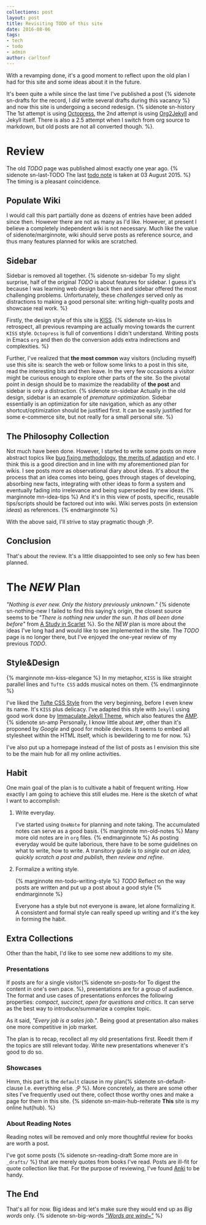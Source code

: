 ```yaml
---
collections: post
layout: post
title: Revisiting TODO of this site
date: 2016-08-06
tags:
- tech
- todo
- admin
author: carltonf
---
```


With a revamping done, it's a good moment to reflect upon the old plan I had for
this site and some ideas about it in the future.

It's been quite a while since the last time I've published a post {% sidenote
sn-drafts for the record, I *did* write several drafts during this vacancy %}
and now this site is undergoing a second redesign. {% sidenote sn-history The
1st attempt is using [Octopress](http://octopress.org/), the 2nd attempt is
using [Org2Jekyll](https://github.com/ardumont/org2jekyll) and Jekyll itself.
There is also a 2.5 attempt when I switch from org source to markdown, but old
posts are not all converted though. %}.


# Review

The old *TODO* page was published almost exactly one year ago. {% sidenote sn-last-TODO The
last [todo note](http://carltonf.github.io/post/old-todo-page) is taken at 03
August 2015. %} The timing is a pleasant coincidence.


## Populate Wiki

I would call this part partially done as dozens of entries have been added since
then. However there are not as many as I'd like. However, at present I believe
a completely independent wiki is not necessary. Much like the value of
sidenote/marginnote, wiki should serve posts as reference source, and thus many
features planned for wikis are scratched.


## Sidebar

Sidebar is removed all together. {% sidenote sn-sidebar To my slight
surprise, half of the original *TODO* is about features for sidebar. I guess
it's because I was learning web design back then and sidebar offered the most
challenging problems. Unfortunately, these *challenges* served only as
distractions to making a good personal site: writing high-quality posts and
showcase real work. %}

Firstly, the design style of this site is [KISS](https://en.wikipedia.org/wiki/KISS_principle). 
{% sidenote sn-kiss 
In retrospect, all previous revamping are actually moving towards the current
`KISS` style. `Octopress` is full of conventions I didn't understand. Writing
posts in Emacs `org` and then do the conversion adds extra indirections and
complexities.
%}

Further, I've realized that **the most common** way visitors (including myself)
use this site is: search the web or follow some links to a post in this site,
read the interesting bits and then leave. In the very few occasions a visitor
might be curious enough to explore other parts of the site. So the pivotal point
in design should be to maximize the readability of **the post** and sidebar is
only a distraction. {% sidenote sn-sidebar Actually in the old design, sidebar
is an example of *premature optimization*. Sidebar essentially is an
optimization for site navigation, which as any other shortcut/optimization
should be justified first. It can be easily justified for some e-commerce site,
but not really for a small personal site. %}


## The Philosophy Collection

Not much have been done. However, I started to write some posts on more
abstract topics like [bug fixing
methodology](http://carltonf.github.io/post/a-workflow-for-bug-fixing), [the
merits of adaption](http://carltonf.github.io/post/adapt-vs-configure) and etc.
I think this is a good direction and in line with my aforementioned plan for
wikis. I see posts more as observational diary about ideas. It's about the
process that an idea comes into being, goes through stages of developing,
absorbing new facts, integrating with other ideas to form a system and
eventually fading into irrelevance and being superseded by new ideas. 
{% marginnote mn-idea-tips %} And it's in this view of posts, specific, reusable
tips/scripts should be factored out into wiki. Wiki serves posts (in extension
*ideas*) as references. {% endmarginnote %}

With the above said, I'll strive to stay pragmatic though ;P.


## Conclusion

That's about the review. It's a little disappointed to see only so few has been
planned.


# The *NEW* Plan

*"Nothing is ever new. Only the history previously unknown."* {%
sidenote sn-nothing-new I failed to find this saying's origin, the
closest source seems to be *"There is nothing new under the sun. It has all
been done before"* from [A Study in
Scarlet](https://en.wikipedia.org/wiki/A_Study_in_Scarlet) %}. So the *NEW*
plan is more about the ideas I've long had and would like to see implemented in
the site. The *TODO* page is no longer there, but I've enjoyed the one-year
review of my previous *TODO*.

## Style&Design

{% marginnote mn-kiss-elegance %} In my metaphor, `KISS` is like straight parallel
lines and `Tufte CSS` adds musical notes on them. {% endmarginnote %}

I've liked the [Tufte CSS Style](https://edwardtufte.github.io/tufte-css/) from
the very beginning, before I even knew its name. It's `KISS` plus delicacy. I've
adapted this style with `Jekyll` using good work done by
[Immaculate Jekyll Theme](https://cdn.ampproject.org/c/siawyoung.com/immaculate/),
which also features the
[AMP](https://www.ampproject.org/docs/get_started/about-amp.html). {% sidenote
sn-amp Personally, I know little about `AMP`, other than it's proponed by
*Google* and good for mobile devices. It seems to embed all stylesheet within
the HTML itself, which is bewildering to me for now. %}

I've also put up a homepage instead of the list of posts as I envision this site
to be the main hub for all my online activities.


## Habit

One main goal of the plan is to cultivate a habit of frequent writing. How
exactly I am going to achieve this still eludes me. Here is the sketch of what
I want to accomplish:

1. Write everyday.

   I've started using `OneNote` for planning and note taking. The accumulated
   notes can serve as a good basis. {% marginnote mn-old-notes %} Many more old
   notes are in `org` files. {% endmarginnote %} As posting everyday would be quite
   laborious, there have to be some guidelines on what to write, how to write. A
   transitory guide is to *single out an idea, quickly scratch a post and
   publish, then review and refine*.

2. Formalize a writing style.

   {% marginnote mn-todo-writing-style %} *TODO* Reflect on the way posts are
   written and put up a post about a good style {% endmarginnote %}

   Everyone has a style but not everyone is aware, let alone formalizing it. A
   consistent and formal style can really speed up writing and it's the key in
   forming the habit.


## Extra Collections

Other than the habit, I'd like to see some new additions to my site.


### Presentations

If posts are for a single visitor{% sidenote sn-posts-for To digest the content
in one's own pace. %}, presentations are for a group of audience. The format
and use cases of presentations enforces the following properties: *compact*,
*succinct*, *open for questions and critics*. It can serve as the best way to
introduce/summarize a complex topic.

As it said, *"Every job is a sales job."*. Being good at presentation also
makes one more competitive in job market.

The plan is to recap, recollect all my old presentations first. Reedit them if
the topics are still relevant today. Write new presentations whenever it's good
to do so.


### Showcases

Hmm, this part is the `default` clause in my plan{% sidenote sn-default-clause
I.e. everything else. ;P %}. More concretely, as there are some other sites
I've frequently used out there, collect those worthy ones and make a page for
them in this site. {% sidenote sn-main-hub-reiterate **This** site is my online
hut(hub). %}


### About Reading Notes

Reading notes will be removed and only more thoughtful review for books are
worth a post.

I've got some posts {% sidenote sn-reading-draft Some more are in `_drafts/` %}
that are merely quotes from books I've read. Posts are ill-fit for quote
collection like that. For the purpose of reviewing, I've found
[Anki](http://ankisrs.net/) to be handy.


## The End

That's all for now. Big ideas and let's make sure they would end up as *Big
words* only. {% sidenote sn-big-words [*"Words are
wind~"*](http://www.thefrisky.com/2012-05-16/12-words-and-phrases-from-game-of-thrones-that-need-to-be-part-of-your-vocabulary/)
%}
